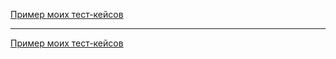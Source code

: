 [Пример моих тест-кейсов](https://docs.google.com/spreadsheets/d/18YFC3QTre3tZ0R0EghonP3KeYTWKdR0iexY-eQTZ56E/edit?usp=sharing)

---

[Пример моих тест-кейсов](https://docs.google.com/spreadsheets/d/1sRITsxNpNNSyOfvxe0QoCptxe63MXyf5PVWzE-eSyZU/edit?usp=sharing)

